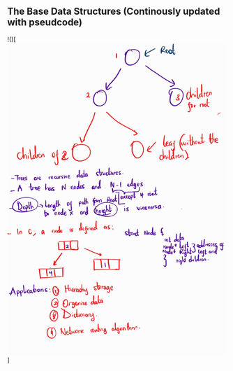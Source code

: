 ## The Base Data Structures (Continously updated with pseudcode)
!()[![BST](<images/Binary Trees_240411_220754_1.jpg>)]